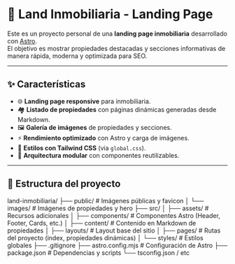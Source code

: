 # 🏡 Land Inmobiliaria - Landing Page

Este es un proyecto personal de una **landing page inmobiliaria** desarrollado con [Astro](https://astro.build/).  
El objetivo es mostrar propiedades destacadas y secciones informativas de manera rápida, moderna y optimizada para SEO.

---

## ✨ Características
- 🌐 **Landing page responsive** para inmobiliaria.  
- 🏘️ **Listado de propiedades** con páginas dinámicas generadas desde Markdown.  
- 🖼️ **Galería de imágenes** de propiedades y secciones.  
- ⚡ **Rendimiento optimizado** con Astro y carga de imágenes.  
- 🎨 **Estilos con Tailwind CSS** (via `global.css`).  
- 📂 **Arquitectura modular** con componentes reutilizables.  

---

## 📂 Estructura del proyecto
land-inmobiliaria/
├── public/ # Imágenes públicas y favicon
│ └── images/ # Imágenes de propiedades y hero
├── src/
│ ├── assets/ # Recursos adicionales
│ ├── components/ # Componentes Astro (Header, Footer, Cards, etc.)
│ ├── content/ # Contenido en Markdown de propiedades
│ ├── layouts/ # Layout base del sitio
│ ├── pages/ # Rutas del proyecto (index, propiedades dinámicas)
│ └── styles/ # Estilos globales
├── .gitignore
├── astro.config.mjs # Configuración de Astro
├── package.json # Dependencias y scripts
└── tsconfig.json / etc